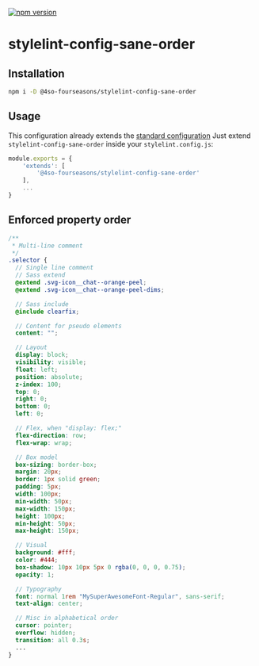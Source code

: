 [![npm version](https://badge.fury.io/js/%404so-fourseasons%2Fstylelint-config-sane-order.svg)](https://badge.fury.io/js/%404so-fourseasons%2Fstylelint-config-sane-order)<Paste>


# stylelint-config-sane-order

## Installation

```bash
npm i -D @4so-fourseasons/stylelint-config-sane-order
```

## Usage

This configuration already extends the [standard configuration](https://github.com/stylelint/stylelint-config-standard)
Just extend `stylelint-config-sane-order` inside your `stylelint.config.js`:

```js
module.exports = {
    'extends': [
        '@4so-fourseasons/stylelint-config-sane-order'
    ],
    ...
}

```


## Enforced property order

```scss
/**
 * Multi-line comment
 */
.selector {
  // Single line comment
  // Sass extend
  @extend .svg-icon__chat--orange-peel;
  @extend .svg-icon__chat--orange-peel-dims;

  // Sass include
  @include clearfix;

  // Content for pseudo elements
  content: "";

  // Layout
  display: block;
  visibility: visible;
  float: left;
  position: absolute;
  z-index: 100;
  top: 0;
  right: 0;
  bottom: 0;
  left: 0;

  // Flex, when "display: flex;"
  flex-direction: row;
  flex-wrap: wrap;

  // Box model
  box-sizing: border-box;
  margin: 20px;
  border: 1px solid green;
  padding: 5px;
  width: 100px;
  min-width: 50px;
  max-width: 150px;
  height: 100px;
  min-height: 50px;
  max-height: 150px;

  // Visual
  background: #fff;
  color: #444;
  box-shadow: 10px 10px 5px 0 rgba(0, 0, 0, 0.75);
  opacity: 1;

  // Typography
  font: normal 1rem "MySuperAwesomeFont-Regular", sans-serif;
  text-align: center;

  // Misc in alphabetical order
  cursor: pointer;
  overflow: hidden;
  transition: all 0.3s;
  ...
}

```
